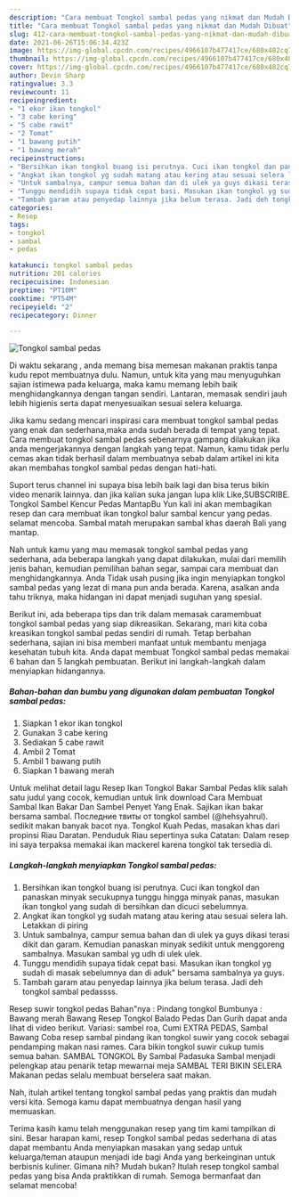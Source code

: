 ```yaml
---
description: "Cara membuat Tongkol sambal pedas yang nikmat dan Mudah Dibuat"
title: "Cara membuat Tongkol sambal pedas yang nikmat dan Mudah Dibuat"
slug: 412-cara-membuat-tongkol-sambal-pedas-yang-nikmat-dan-mudah-dibuat
date: 2021-06-26T15:06:34.423Z
image: https://img-global.cpcdn.com/recipes/4966107b477417ce/680x482cq70/tongkol-sambal-pedas-foto-resep-utama.jpg
thumbnail: https://img-global.cpcdn.com/recipes/4966107b477417ce/680x482cq70/tongkol-sambal-pedas-foto-resep-utama.jpg
cover: https://img-global.cpcdn.com/recipes/4966107b477417ce/680x482cq70/tongkol-sambal-pedas-foto-resep-utama.jpg
author: Devin Sharp
ratingvalue: 3.3
reviewcount: 11
recipeingredient:
- "1 ekor ikan tongkol"
- "3 cabe kering"
- "5 cabe rawit"
- "2 Tomat"
- "1 bawang putih"
- "1 bawang merah"
recipeinstructions:
- "Bersihkan ikan tongkol buang isi perutnya. Cuci ikan tongkol dan panaskan minyak secukupnya tunggu hingga minyak panas, masukan ikan tongkol yang sudah di bersihkan dan dicuci sebelumnya."
- "Angkat ikan tongkol yg sudah matang atau kering atau sesuai selera lah. Letakkan di piring"
- "Untuk sambalnya, campur semua bahan dan di ulek ya guys dikasi terasi dikit dan garam. Kemudian panaskan minyak sedikit untuk menggoreng sambalnya. Masukan sambal yg udh di ulek ulek."
- "Tunggu mendidih supaya tidak cepat basi. Masukan ikan tongkol yg sudah di masak sebelumnya dan di aduk&#34; bersama sambalnya ya guys."
- "Tambah garam atau penyedap lainnya jika belum terasa. Jadi deh tongkol sambal pedassss."
categories:
- Resep
tags:
- tongkol
- sambal
- pedas

katakunci: tongkol sambal pedas 
nutrition: 201 calories
recipecuisine: Indonesian
preptime: "PT10M"
cooktime: "PT54M"
recipeyield: "2"
recipecategory: Dinner

---
```



![Tongkol sambal pedas](https://img-global.cpcdn.com/recipes/4966107b477417ce/680x482cq70/tongkol-sambal-pedas-foto-resep-utama.jpg)

Di waktu  sekarang , anda memang bisa memesan makanan praktis tanpa kudu repot membuatnya dulu. Namun, untuk kita yang mau menyuguhkan sajian istimewa pada keluarga, maka kamu memang lebih baik menghidangkannya dengan tangan sendiri. Lantaran, memasak sendiri jauh lebih higienis serta dapat menyesuaikan sesuai selera keluarga.

Jika kamu sedang mencari inspirasi cara membuat tongkol sambal pedas yang enak dan sederhana,maka anda sudah berada di tempat yang tepat. Cara membuat tongkol sambal pedas  sebenarnya gampang dilakukan jika anda mengerjakannya dengan langkah yang tepat. Namun, kamu tidak perlu cemas akan tidak berhasil dalam membuatnya 
sebab dalam artikel ini kita akan membahas tongkol sambal pedas dengan hati-hati.  

Suport terus channel ini supaya bisa lebih baik lagi dan bisa terus bikin video menarik lainnya. dan jika kalian suka jangan lupa klik Like,SUBSCRIBE. Tongkol Sambel Kencur Pedas MantapBu Yun kali ini akan membagikan resep dan cara membuat ikan tongkol balur sambal kencur yang pedas. selamat mencoba. Sambal matah merupakan sambal khas daerah Bali yang mantap.

Nah untuk kamu yang mau memasak tongkol sambal pedas yang sederhana, ada beberapa langkah yang dapat dilakukan, mulai dari memilih jenis bahan, kemudian pemilihan bahan segar, sampai cara membuat dan menghidangkannya. Anda Tidak usah pusing jika ingin menyiapkan tongkol sambal pedas yang lezat di mana pun anda berada. Karena, asalkan anda  tahu triknya, maka hidangan ini dapat menjadi suguhan yang spesial.

Berikut ini, ada beberapa tips dan trik dalam memasak caramembuat tongkol sambal pedas yang siap dikreasikan. Sekarang, mari kita coba kreasikan tongkol sambal pedas sendiri di rumah. Tetap berbahan sederhana, sajian ini bisa memberi manfaat untuk membantu menjaga kesehatan tubuh kita. Anda dapat membuat Tongkol sambal pedas memakai 6 bahan dan 5 langkah pembuatan. Berikut ini langkah-langkah dalam menyiapkan hidangannya.

<!--inarticleads1-->

##### Bahan-bahan dan bumbu yang digunakan dalam pembuatan Tongkol sambal pedas:

1. Siapkan 1 ekor ikan tongkol
1. Gunakan 3 cabe kering
1. Sediakan 5 cabe rawit
1. Ambil 2 Tomat
1. Ambil 1 bawang putih
1. Siapkan 1 bawang merah


Untuk melihat detail lagu Resep Ikan Tongkol Bakar Sambal Pedas klik salah satu judul yang cocok, kemudian untuk link download Cara Membuat Sambal Ikan Bakar Dan Sambel Penyet Yang Enak. Sajikan ikan bakar bersama sambal. Последние твиты от tongkol sambel (@hehsyahrul). sedikit makan banyak bacot nya. Tongkol Kuah Pedas, masakan khas dari propinsi Riau Daratan. Penduduk Riau sepertinya suka Catatan: Dalam resep ini saya terpaksa memakai ikan mackerel karena tongkol tak tersedia di. 

<!--inarticleads2-->

##### Langkah-langkah menyiapkan Tongkol sambal pedas:

1. Bersihkan ikan tongkol buang isi perutnya. Cuci ikan tongkol dan panaskan minyak secukupnya tunggu hingga minyak panas, masukan ikan tongkol yang sudah di bersihkan dan dicuci sebelumnya.
1. Angkat ikan tongkol yg sudah matang atau kering atau sesuai selera lah. Letakkan di piring
1. Untuk sambalnya, campur semua bahan dan di ulek ya guys dikasi terasi dikit dan garam. Kemudian panaskan minyak sedikit untuk menggoreng sambalnya. Masukan sambal yg udh di ulek ulek.
1. Tunggu mendidih supaya tidak cepat basi. Masukan ikan tongkol yg sudah di masak sebelumnya dan di aduk&#34; bersama sambalnya ya guys.
1. Tambah garam atau penyedap lainnya jika belum terasa. Jadi deh tongkol sambal pedassss.


Resep suwir tongkol pedas Bahan&#34;nya : Pindang tongkol Bumbunya : Bawang merah Bawang Resep Tongkol Balado Pedas Dan Gurih dapat anda lihat di video berikut. Variasi: sambel roa, Cumi EXTRA PEDAS, Sambal Bawang Coba resep sambal pindang ikan tongkol suwir yang cocok sebagai pendamping makan nasi rames. Cara bikin tongkol suwir cukup tumis semua bahan. SAMBAL TONGKOL By Sambal Padasuka Sambal menjadi pelengkap atau penarik tetap mewarnai meja SAMBAL TERI BIKIN SELERA Makanan pedas selalu membuat berselera saat makan. 

Nah, itulah artikel tentang  tongkol sambal pedas  yang praktis dan mudah versi kita. Semoga kamu dapat membuatnya dengan hasil yang memuaskan. 

Terima kasih kamu telah menggunakan resep yang tim kami tampilkan di sini. Besar harapan kami, resep  Tongkol sambal pedas sederhana di atas dapat membantu Anda menyiapkan masakan yang sedap untuk keluarga/teman ataupun menjadi ide bagi Anda yang berkeinginan untuk berbisnis kuliner. Gimana nih? Mudah bukan? Itulah resep tongkol sambal pedas yang bisa Anda praktikkan di rumah. Semoga bermanfaat dan selamat mencoba!

